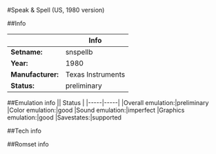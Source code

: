 #Speak & Spell (US, 1980 version)

##Info

||Info|
|-----|-----|
|**Setname:**|snspellb
|**Year:**|1980
|**Manufacturer:**|Texas Instruments
|**Status:**|preliminary

##Emulation info
|| Status |
|-----|-----|
|Overall emulation:|preliminary
|Color emulation:|good
|Sound emulation:|imperfect
|Graphics emulation:|good
|Savestates:|supported

##Tech info

##Romset info

<!--- START OF EDITED COMMENT DO NOT TOUCH TEXT ABOVE-->
